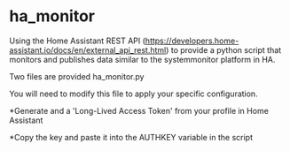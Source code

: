 # ha_monitor
Using the Home Assistant REST API (https://developers.home-assistant.io/docs/en/external_api_rest.html) to provide a python script that monitors and publishes data similar to the systemmonitor platform in HA.

Two files are provided
ha_monitor.py

You will need to modify this file to apply your specific configuration.

*Generate and a 'Long-Lived Access Token' from your profile in Home Assistant

*Copy the key and paste it into the AUTHKEY variable in the script



